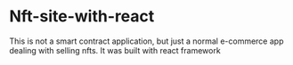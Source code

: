 # Nft-site-with-react

This is not a smart contract application, but just a normal e-commerce app dealing with selling nfts.
It was built with react framework
